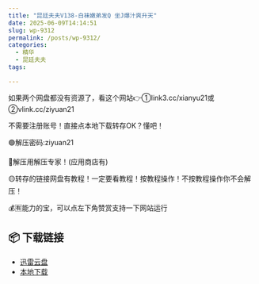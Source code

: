 ```yaml
---
title: "昆廷夫夫V138-白袜嫩弟发Q 坐J爆汁爽升天"
date: 2025-06-09T14:14:51
slug: wp-9312
permalink: /posts/wp-9312/
categories:
  - 精华
  - 昆廷夫夫
tags:

---
```


如果两个网盘都没有资源了，看这个网站👉①link3.cc/xianyu21或②vlink.cc/ziyuan21

不需要注册账号！直接点本地下载转存OK？懂吧！

🟢解压密码:ziyuan21

🔵解压用解压专家！(应用商店有)

🟡转存的链接网盘有教程！一定要看教程！按教程操作！不按教程操作你不会解压！

💰🈶能力的宝，可以点左下角赞赏支持一下网站运行

## 📦 下载链接
- [迅雷云盘](https://blziyuan21.com/pay-download/9312?key=9836e93191&down_id=0)
- [本地下载](https://blziyuan21.com/pay-download/9312?key=9836e93191&down_id=1)

